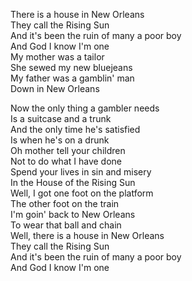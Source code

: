 There is a house in New Orleans   
They call the Rising Sun   
And it's been the ruin of many a poor boy   
And God I know I'm one   
My mother was a tailor   
She sewed my new bluejeans   
My father was a gamblin' man   
Down in New Orleans   
   
Now the only thing a gambler needs   
Is a suitcase and a trunk   
And the only time he's satisfied   
Is when he's on a drunk   
Oh mother tell your children   
Not to do what I have done   
Spend your lives in sin and misery   
In the House of the Rising Sun   
Well, I got one foot on the platform   
The other foot on the train   
I'm goin' back to New Orleans   
To wear that ball and chain   
Well, there is a house in New Orleans   
They call the Rising Sun   
And it's been the ruin of many a poor boy   
And God I know I'm one   
   
